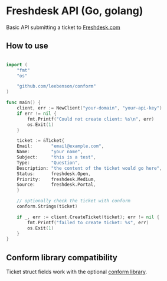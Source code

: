 # Freshdesk API (Go, golang)

Basic API submitting a ticket to [Freshdesk.com](https://freshdesk.com)

## How to use

```go

import (
	"fmt"
	"os"

	"github.com/leebenson/conform"
)

func main() {
	client, err := NewClient("your-domain", "your-api-key")
	if err != nil {
		fmt.Printf("Could not create client: %s\n", err)
		os.Exit(1)
	}

	ticket := &Ticket{
	Email:       "email@example.com",
	Name:        "your name",
	Subject:     "this is a test",
	Type:        "Question",
	Description: "the content of the ticket would go here",
	Status:      freshdesk.Open,
	Priority:    freshdesk.Medium,
	Source:      freshdesk.Portal,
	}

	// optionally check the ticket with conform
	conform.Strings(ticket)

	if _, err := client.CreateTicket(ticket); err != nil {
		fmt.Printf("failed to create ticket: %s", err)
		os.Exit(1)
	}
}

```

## Conform library compatibility

Ticket struct fields work with the optional [conform library](https://github.com/leebenson/conform).
